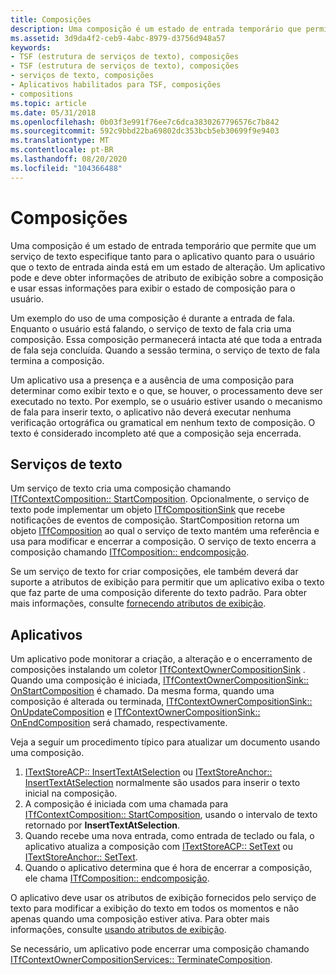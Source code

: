 ```yaml
---
title: Composições
description: Uma composição é um estado de entrada temporário que permite que um serviço de texto especifique tanto para o aplicativo quanto para o usuário que o texto de entrada ainda está em um estado de alteração.
ms.assetid: 3d9da4f2-ceb9-4abc-8979-d3756d948a57
keywords:
- TSF (estrutura de serviços de texto), composições
- TSF (estrutura de serviços de texto), composições
- serviços de texto, composições
- Aplicativos habilitados para TSF, composições
- compositions
ms.topic: article
ms.date: 05/31/2018
ms.openlocfilehash: 0b03f3e991f76ee7c6dca3830267796576c7b842
ms.sourcegitcommit: 592c9bbd22ba69802dc353bcb5eb30699f9e9403
ms.translationtype: MT
ms.contentlocale: pt-BR
ms.lasthandoff: 08/20/2020
ms.locfileid: "104366488"
---
```

# <a name="compositions"></a>Composições

Uma composição é um estado de entrada temporário que permite que um serviço de texto especifique tanto para o aplicativo quanto para o usuário que o texto de entrada ainda está em um estado de alteração. Um aplicativo pode e deve obter informações de atributo de exibição sobre a composição e usar essas informações para exibir o estado de composição para o usuário.

Um exemplo do uso de uma composição é durante a entrada de fala. Enquanto o usuário está falando, o serviço de texto de fala cria uma composição. Essa composição permanecerá intacta até que toda a entrada de fala seja concluída. Quando a sessão termina, o serviço de texto de fala termina a composição.

Um aplicativo usa a presença e a ausência de uma composição para determinar como exibir texto e o que, se houver, o processamento deve ser executado no texto. Por exemplo, se o usuário estiver usando o mecanismo de fala para inserir texto, o aplicativo não deverá executar nenhuma verificação ortográfica ou gramatical em nenhum texto de composição. O texto é considerado incompleto até que a composição seja encerrada.

## <a name="text-services"></a>Serviços de texto

Um serviço de texto cria uma composição chamando [ITfContextComposition:: StartComposition](/windows/desktop/api/msctf/nf-msctf-itfcontextcomposition-startcomposition). Opcionalmente, o serviço de texto pode implementar um objeto [ITfCompositionSink](/windows/desktop/api/msctf/nn-msctf-itfcompositionsink) que recebe notificações de eventos de composição. StartComposition retorna um objeto [ITfComposition](/windows/desktop/api/msctf/nn-msctf-itfcomposition) ao qual o serviço de texto mantém uma referência e usa para modificar e encerrar a composição. O serviço de texto encerra a composição chamando [ITfComposition:: endcomposição](/windows/desktop/api/msctf/nf-msctf-itfcomposition-endcomposition).

Se um serviço de texto for criar composições, ele também deverá dar suporte a atributos de exibição para permitir que um aplicativo exiba o texto que faz parte de uma composição diferente do texto padrão. Para obter mais informações, consulte [fornecendo atributos de exibição](providing-display-attributes.md).

## <a name="applications"></a>Aplicativos

Um aplicativo pode monitorar a criação, a alteração e o encerramento de composições instalando um coletor [ITfContextOwnerCompositionSink](/windows/desktop/api/msctf/nn-msctf-itfcontextownercompositionsink) . Quando uma composição é iniciada, [ITfContextOwnerCompositionSink:: OnStartComposition](/windows/desktop/api/msctf/nf-msctf-itfcontextownercompositionsink-onstartcomposition) é chamado. Da mesma forma, quando uma composição é alterada ou terminada, [ITfContextOwnerCompositionSink:: OnUpdateComposition](/windows/desktop/api/msctf/nf-msctf-itfcontextownercompositionsink-onupdatecomposition) e [ITfContextOwnerCompositionSink:: OnEndComposition](/windows/desktop/api/msctf/nf-msctf-itfcontextownercompositionsink-onendcomposition) será chamado, respectivamente.

Veja a seguir um procedimento típico para atualizar um documento usando uma composição.

1.  [ITextStoreACP:: InsertTextAtSelection](/windows/desktop/api/Textstor/nf-textstor-itextstoreacp-inserttextatselection) ou [ITextStoreAnchor:: InsertTextAtSelection](/windows/desktop/api/Textstor/nf-textstor-itextstoreanchor-inserttextatselection) normalmente são usados para inserir o texto inicial na composição.
2.  A composição é iniciada com uma chamada para [ITfContextComposition:: StartComposition](/windows/desktop/api/Msctf/nf-msctf-itfcontextcomposition-startcomposition), usando o intervalo de texto retornado por **InsertTextAtSelection**.
3.  Quando recebe uma nova entrada, como entrada de teclado ou fala, o aplicativo atualiza a composição com [ITextStoreACP:: SetText](/windows/desktop/api/Textstor/nf-textstor-itextstoreacp-settext) ou [ITextStoreAnchor:: SetText](/windows/desktop/api/Textstor/nf-textstor-itextstoreanchor-settext).
4.  Quando o aplicativo determina que é hora de encerrar a composição, ele chama [ITfComposition:: endcomposição](/windows/desktop/api/Msctf/nf-msctf-itfcomposition-endcomposition).

O aplicativo deve usar os atributos de exibição fornecidos pelo serviço de texto para modificar a exibição do texto em todos os momentos e não apenas quando uma composição estiver ativa. Para obter mais informações, consulte [usando atributos de exibição](using-display-attributes.md).

Se necessário, um aplicativo pode encerrar uma composição chamando [ITfContextOwnerCompositionServices:: TerminateComposition](/windows/desktop/api/msctf/nf-msctf-itfcontextownercompositionservices-terminatecomposition).

 

 